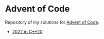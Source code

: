 # Advent of Code

Repository of my solutions for [Advent of Code](https://adventofcode.com).

* [2022 in C++20](https://github.com/yut23/advent-of-code/tree/main/2022)
